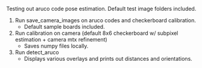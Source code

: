 Testing out aruco code pose estimation. Default test image folders included.

1. Run save_camera_images on aruco codes and checkerboard calibration.
    - Default sample boards included.
2. Run calibration on camera (default 8x6 checkerboard w/ subpixel estimation + camera mtx refinement)
    - Saves numpy files locally.
2. Run detect_aruco
    - Displays various overlays and prints out distances and orientations.
